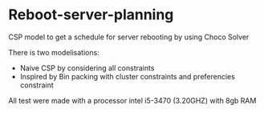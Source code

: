 # Reboot-server-planning
CSP model to get a schedule for server rebooting by using Choco Solver


There is two modelisations:
* Naive CSP by considering all constraints
* Inspired by Bin packing with cluster constraints and preferencies constraint


All test were made with a processor intel i5-3470 (3.20GHZ) with 8gb RAM

